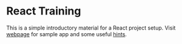 # React Training
This is a simple introductory material for a React project setup. Visit [webpage](https://bcinarli.github.io/react-training) for sample app and some useful [hints](https://bcinarli.github.io/react-training/help).